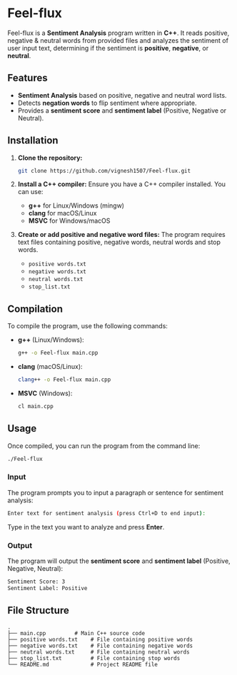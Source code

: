 # Feel-flux

Feel-flux is a **Sentiment Analysis** program written in **C++**. It reads positive, negative & neutral words from provided files and analyzes the sentiment of user input text, determining if the sentiment is **positive**, **negative**, or **neutral**.
  
## Features
- **Sentiment Analysis** based on positive, negative and neutral word lists.
- Detects **negation words** to flip sentiment where appropriate.
- Provides a **sentiment score** and **sentiment label** (Positive, Negative or Neutral).

## Installation

1. **Clone the repository:**
   ```bash
   git clone https://github.com/vignesh1507/Feel-flux.git
   ```

2. **Install a C++ compiler:**
   Ensure you have a C++ compiler installed. You can use:
   - **g++** for Linux/Windows (mingw)
   - **clang** for macOS/Linux
   - **MSVC** for Windows/macOS

3. **Create or add positive and negative word files:**
   The program requires text files containing positive, negative words, neutral words and stop words.

   - `positive words.txt`
   - `negative words.txt`
   - `neutral words.txt`
   - `stop_list.txt`

## Compilation

To compile the program, use the following commands:

- **g++** (Linux/Windows):
  ```bash
  g++ -o Feel-flux main.cpp
  ```

- **clang** (macOS/Linux):
  ```bash
  clang++ -o Feel-flux main.cpp
  ```

- **MSVC** (Windows):
  ```bash
  cl main.cpp
  ```

## Usage

Once compiled, you can run the program from the command line:

```bash
./Feel-flux
```

### Input

The program prompts you to input a paragraph or sentence for sentiment analysis:

```bash
Enter text for sentiment analysis (press Ctrl+D to end input):
```

Type in the text you want to analyze and press **Enter**.

### Output

The program will output the **sentiment score** and **sentiment label** (Positive, Negative, Neutral):

```bash
Sentiment Score: 3
Sentiment Label: Positive
```

## File Structure

```
.
├── main.cpp         # Main C++ source code
├── positive words.txt    # File containing positive words
├── negative words.txt    # File containing negative words
├── neutral words.txt     # File containing neutral words
├── stop_list.txt         # File containing stop words
└── README.md             # Project README file
```

